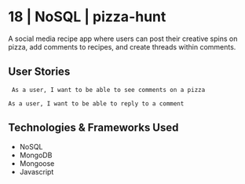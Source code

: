 # 18 | NoSQL | pizza-hunt

A social media recipe app where users can post their creative spins on pizza, add comments to recipes, and create threads within comments.

## User Stories

```
 As a user, I want to be able to see comments on a pizza
 ```
 ```
 As a user, I want to be able to reply to a comment 
 ```

## Technologies & Frameworks Used

- NoSQL
- MongoDB
- Mongoose
- Javascript